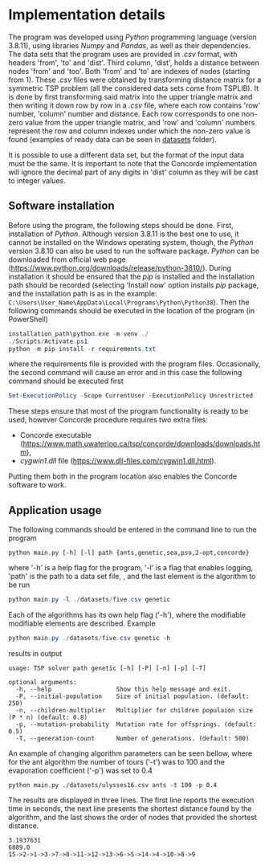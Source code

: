 # Implementation details

The program was developed using *Python* programming language (version 3.8.11), using libraries *Numpy* and *Pandas*, as well as their dependencies. The data sets that the program uses are provided in *.csv* format, with headers 'from', 'to' and 'dist'. Third column, 'dist', holds a distance between nodes 'from' and 'too'. Both 'from' and 'to' are indexes of nodes (starting from 1). These *.csv* files were obtained by transforming distance matrix for a symmetric TSP problem (all the considered data sets come from TSPLIB). It is done by first transforming said matrix into the upper triangle matrix and then writing it down row by row in a *.csv* file, where each row contains 'row' number, 'column' number and distance. Each row corresponds to one non-zero value from the upper triangle matrix, and 'row' and 'column' numbers represent the row and column indexes under which the non-zero value is found (examples of ready data can be seen in [datasets](https://github.com/MrResor/Master-Thesis/tree/develop/datasets) folder). 

It is possible to use a different data set, but the format of the input data must be the same. It is important to note that the Concorde implementation will ignore the decimal part of any digits in 'dist' column as they will be cast to integer values.

## Software installation

Before using the program, the following steps should be done. First, installation of *Python*. Although version 3.8.11 is the best one to use, it cannot be installed on the Windows operating system, though, the *Python* version 3.8.10 can also be used to run the software package. *Python* can be downloaded from official web page (https://www.python.org/downloads/release/python-3810/). During installation it should be ensured that the *pip* is installed and the installation path should be recorded (selecting 'Install now' option installs *pip* package, and the installation path is as in the example: ```C:\Users\User_Name\AppData\Local\Programs\Python\Python38```). Then the following commands should be executed in the location of the program (in PowerShell)

```powershell
installation_path\python.exe -m venv ./
./Scripts/Activate.ps1
python -m pip install -r requirements.txt
```

where the requirements file is provided with the program files. Occasionally, the second command will cause an error and in this case the following command should be executed first

```powershell
Set-ExecutionPolicy -Scope CurrentUser -ExecutionPolicy Unrestricted
```

These steps ensure that most of the program functionality is ready to be used, however Concorde procedure requires two extra files:

* Concorde executable (https://www.math.uwaterloo.ca/tsp/concorde/downloads/downloads.htm),
* *cygwin1.dll* file (https://www.dll-files.com/cygwin1.dll.html).

Putting them both in the program location also enables the Concorde software to work.

## Application usage

The following commands should be entered in the command line to run the program

```
python main.py [-h] [-l] path {ants,genetic,sea,pso,2-opt,concorde}
```

where '-h' is a help flag for the program, '-l' is a flag that enables logging, 'path' is the path to a data set file, , and the last element is the algorithm to be run

```powershell
python main.py -l ./datasets/five.csv genetic
```

Each of the algorithms has its own help flag ('-h'), where the modifiable modifiable elements are described. Example

```powershell
python main.py ./datasets/five.csv genetic -h
```

results in output

```
usage: TSP solver path genetic [-h] [-P] [-n] [-p] [-T]

optional arguments:
  -h, --help                  Show this help message and exit.
  -P, --initial-population    Size of initial population. (default: 250)
  -n, --children-multiplier   Multiplier for children populaion size (P * n) (default: 0.8)
  -p, --mutation-probability  Mutation rate for offsprings. (default: 0.5)
  -T, --generation-count      Number of generations. (default: 500)
```

An example of changing algorithm parameters can be seen bellow, where for the ant algorithm the number of tours ('-t') was to 100 and the evaporation coefficient ('-p') was set to 0.4

```
python main.py ./datasets/ulysses16.csv ants -t 100 -p 0.4
```

The results are displayed in three lines. The first line reports the execution time in seconds, the next line presents the shortest distance found by the algorithm, and the last shows the order of nodes that provided the shortest distance.

```
3.1937631
6889.0
15->2->1->3->7->0->11->12->13->6->5->14->4->10->8->9
```